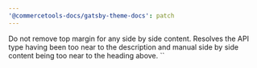 ```yaml
---
'@commercetools-docs/gatsby-theme-docs': patch
---
```


Do not remove top margin for any side by side content.  Resolves the API type having been too near to the description and manual side by side content being too near to the heading above.
``

